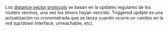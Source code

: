 Los [distance vector protocols](Dynamic/distance%20vector%20protocols.md)  se basan en la updates regulares de los routers vecinos, una vez los _timers_ hayan vencido. 
Triggered update es una actualización no cronometrada que se lanza cuando ocurre un cambio en la red (up/down interface, unreachable, etc).